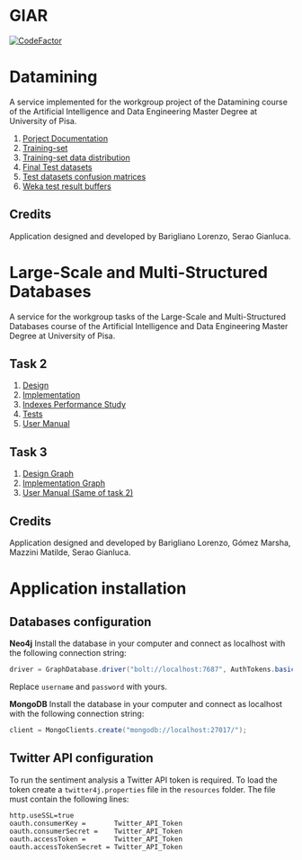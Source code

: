 # GIAR
[![CodeFactor](https://www.codefactor.io/repository/github/seraogianluca/GIAR/badge/master)](https://www.codefactor.io/repository/github/seraogianluca/GIAR/overview/master)

# Datamining
A service implemented for the workgroup project of the Datamining course of the Artificial Intelligence and Data Engineering Master Degree at University of Pisa.

1) [Porject Documentation](/docs/Datamining/sentimentanalysisdoc.md)
2) [Training-set](/docs/Datamining/dataset/training_set.arff)
3) [Training-set data distribution](/docs/Datamining/dataset/Tweets_distribution.xlsx)
4) [Final Test datasets](/docs/Datamining/dataset/classified_data/csv)
5) [Test datasets confusion matrices](/docs/Datamining/dataset/classified_data/Confusion_matrices.xlsx)
6) [Weka test result buffers](/docs/Datamining/weka_tests)

## Credits
Application designed and developed by Barigliano Lorenzo, Serao Gianluca.

# Large-Scale and Multi-Structured Databases
A service for the workgroup tasks of the Large-Scale and Multi-Structured Databases course of the Artificial Intelligence and Data Engineering Master Degree at University of Pisa.

## Task 2

1) [Design](/docs/Design.md)
2) [Implementation](/docs/Implementation.md)
3) [Indexes Performance Study](/docs/IndexesStudy.md)
4) [Tests](/docs/Test.md)
5) [User Manual](/docs/UserManual.md)

## Task 3

1) [Design Graph](/docs/DesignGraph.md)
2) [Implementation Graph](/docs/ImplementationGraph.md)
3) [User Manual (Same of task 2)](/docs/UserManual.md)

## Credits

Application designed and developed by Barigliano Lorenzo, Gómez Marsha, Mazzini Matilde, Serao Gianluca.

# Application installation

## Databases configuration
**Neo4j**
Install the database in your computer and connect as localhost with the following connection string:

````java 
driver = GraphDatabase.driver("bolt://localhost:7687", AuthTokens.basic("username", "password"));
````
Replace `username` and `password` with yours.

**MongoDB**
Install the database in your computer and connect as localhost with the following connection string:

````java
client = MongoClients.create("mongodb://localhost:27017/");
````

## Twitter API configuration
To run the sentiment analysis a Twitter API token is required. To load the token create a `twitter4j.properties` file in the `resources` folder. The file must contain the following lines:

```
http.useSSL=true
oauth.consumerKey =       Twitter_API_Token
oauth.consumerSecret =    Twitter_API_Token
oauth.accessToken =       Twitter_API_Token
oauth.accessTokenSecret = Twitter_API_Token
````
